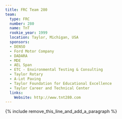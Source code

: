 ```yaml
---
title: FRC Team 280
team:
  type: FRC
  number: 280
  name: TnT
  rookie_year: 1999
  location: Taylor, Michigan, USA
  sponsors:
  - DENSO
  - Ford Motor Company
  - DADARA
  - MDE
  - AEL Span
  - ETC - Environmental Testing & Consulting
  - Taylor Rotary
  - A-Lot Paving
  - Taylor Foundation for Educational Excellence
  - Taylor Career and Technical Center
  links:
    Website: http://www.tnt280.com
---
```


{% include remove_this_line_and_add_a_paragraph %}